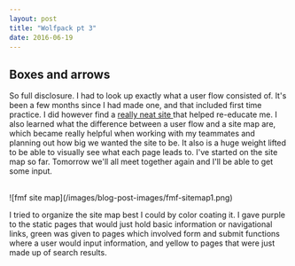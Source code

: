 ```yaml
---
layout: post
title: "Wolfpack pt 3"
date: 2016-06-19
---
```


<h2> Boxes and arrows </h2>

So full disclosure. I had to look up exactly what a user flow consisted of. It's been a few months since I had made one, and that included first time practice. I did however find a <a href="http://uxmovement.com/wireframes/site-flows-vs-user-flows-when-to-use-which/"> really neat site </a> that helped re-educate me. I also learned what the difference between a user flow and a site map are, which became really helpful when working with my teammates and planning out how big we wanted the site to be. It also is a huge weight lifted to be able to visually see what each page leads to. I've started on the site map so far. Tomorrow we'll all meet together again and I'll be able to get some input. 

<br>

<span class="blog-image drop-shadow">
    ![fmf site map](/images/blog-post-images/fmf-sitemap1.png)
</span>

I tried to organize the site map best I could by color coating it. I gave purple to the static pages that would just hold basic information or navigational links, green was given to pages which involved form and submit functions where a user would input information, and yellow to pages that were just made up of search results. 
